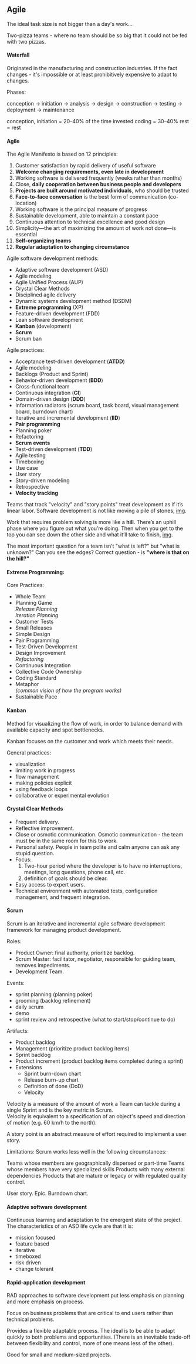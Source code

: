 Agile
-

The ideal task size is not bigger than a day's work...

Two-pizza teams - where no team should be so big that it could not be fed with two pizzas.

#### Waterfall

Originated in the manufacturing and construction industries.
If the fact changes - it's impossible or at least prohibitively expensive to adapt to changes.

Phases:

conception -> initiation -> analysis -> design -> construction -> testing -> deployment -> maintenance

conception, initiation = 20–40% of the time invested
coding = 30–40%
rest = rest

#### Agile

The Agile Manifesto is based on 12 principles:

1.  Customer satisfaction by rapid delivery of useful software
2.  **Welcome changing requirements, even late in development**
3.  Working software is delivered frequently (weeks rather than months)
4.  Close, **daily cooperation between business people and developers**
5.  **Projects are built around motivated individuals**, who should be trusted
6.  **Face-to-face conversation** is the best form of communication (co-location)
7.  Working software is the principal measure of progress
8.  Sustainable development, able to maintain a constant pace
9.  Continuous attention to technical excellence and good design
10. Simplicity—the art of maximizing the amount of work not done—is essential
11. **Self-organizing teams**
11. **Regular adaptation to changing circumstance**

Agile software development methods:

* Adaptive software development (ASD)
* Agile modeling
* Agile Unified Process (AUP)
* Crystal Clear Methods
* Disciplined agile delivery
* Dynamic systems development method (DSDM)
* **Extreme programming** (XP)
* Feature-driven development (FDD)
* Lean software development
* **Kanban** (development)
* **Scrum**
* Scrum ban

Agile practices:

* Acceptance test-driven development (**ATDD**)
* Agile modeling
* Backlogs (Product and Sprint)
* Behavior-driven development (**BDD**)
* Cross-functional team
* Continuous integration (**CI**)
* Domain-driven design (**DDD**)
* Information radiators (scrum board, task board, visual management board, burndown chart)
* Iterative and incremental development (**IID**)
* **Pair programming**
* Planning poker
* Refactoring
* **Scrum events**
* Test-driven development (**TDD**)
* Agile testing
* Timeboxing
* Use case
* User story
* Story-driven modeling
* Retrospective
* **Velocity tracking**

Teams that track "velocity" and "story points" treat development as if it’s linear labor.
Software development is not like moving a pile of stones,
[img](https://cdn-images-1.medium.com/max/2000/1*aTJOF6uQ-jlNuCbCj4BQCg.png).

Work that requires problem solving is more like a **hill**.
There’s an uphill phase where you figure out what you’re doing.
Then when you get to the top you can see down the other side and what it’ll take to finish,
[img](https://cdn-images-1.medium.com/max/2000/1*xV-g3zRDo6Zuu0QfTBGtNQ.png).

The most important question for a team isn’t "what is left?"
but "what is unknown?" Can you see the edges?
Correct question - is **"where is that on the hill?"**

#### Extreme Programming:

Core Practices:
* Whole Team
* Planning Game
<br>*Release Planning*
<br>*Iteration Planning*
* Customer Tests
* Small Releases
* Simple Design
* Pair Programming
* Test-Driven Development
* Design Improvement
<br>*Refactoring*
* Continuous Integration
* Collective Code Ownership
* Coding Standard
* Metaphor
<br>*(common vision of how the program works)*
* Sustainable Pace

#### Kanban

Method for visualizing the flow of work,
in order to balance demand with available capacity and spot bottlenecks.

Kanban focuses on the customer and work which meets their needs.

General practices:
* visualization
* limiting work in progress
* flow management
* making policies explicit
* using feedback loops
* collaborative or experimental evolution

#### Crystal Clear Methods

* Frequent delivery.
* Reflective improvement.
* Close or osmotic communication.
  Osmotic communication - the team must be in the same room for this to work.
* Personal safety.
  People in team polite and calm anyone can ask any stupid question.
* Focus:
  1. Two-hour period where the developer is to have no interruptions, meetings, long questions, phone call, etc.
  2. definition of goals should be clear.
* Easy access to expert users.
* Technical environment with automated tests, configuration management, and frequent integration.

#### Scrum

Scrum is an iterative and incremental agile software development framework
for managing product development.

Roles:

* Product Owner: final authority, prioritize backlog.
* Scrum Master: facilitator, negotiator, responsible for guiding team, removes impediments.
* Development Team.

Events:

* sprint planning (planning poker)
* grooming (backlog refinement)
* daily scrum
* demo
* sprint review and retrospective (what to start/stop/continue to do)

Artifacts:

* Product backlog
* Management (prioritize product backlog items)
* Sprint backlog
* Product increment (product backlog items completed during a sprint)
* Extensions
  * Sprint burn-down chart
  * Release burn-up chart
  * Definition of done (DoD)
  * Velocity

Velocity is a measure of the amount of work a Team can tackle
during a single Sprint and is the key metric in Scrum.
<br>Velocity is equivalent to a specification of an object's
speed and direction of motion (e.g. 60 km/h to the north).

A story point is an abstract measure of effort required to implement a user story.

Limitations:
Scrum works less well in the following circumstances:

Teams whose members are geographically dispersed or part-time
Teams whose members have very specialized skills
Products with many external dependencies
Products that are mature or legacy or with regulated quality control.

User story.
Epic.
Burndown chart.

#### Adaptive software development

Continuous learning and adaptation to the emergent state of the project.
The characteristics of an ASD life cycle are that it is:

* mission focused
* feature based
* iterative
* timeboxed
* risk driven
* change tolerant

#### Rapid-application development

RAD approaches to software development put less emphasis on planning
and more emphasis on process.

Focus on business problems that are critical to end users rather than technical problems.

Provides a flexible adaptable process.
The ideal is to be able to adapt quickly to both problems and opportunities.
(There is an inevitable trade-off between flexibility and control, more of one means less of the other).

Good for small and medium-sized projects.
